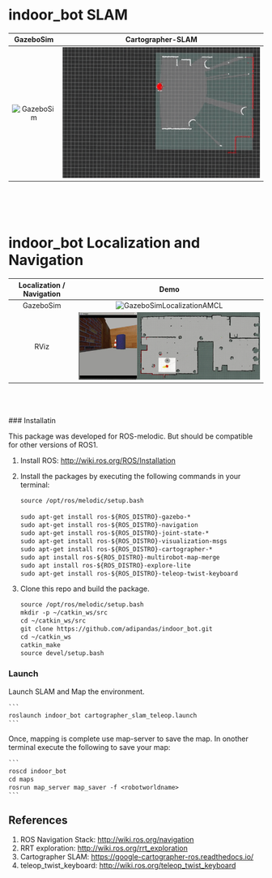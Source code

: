 
[GazeboSim]: media/indoor_bot_cartographer_slam_gazebo.gif "Sample of gazebo sim"
[Rviz]: media/indoor_bot_cartographer_slam_rviz.gif "Sample of rviz"

[GazeboSimLocalizationAMCL]: media/indoor_bot_localization_amcl_gazebo.gif "indoor_bot gazebosim localization using AMCL"
[RVizLocalizationAMCL]: media/indoor_bot_localization_amcl_rviz.gif "indoor_bot rviz localization using AMCL"

# indoor_bot SLAM

GazeboSim |  Cartographer-SLAM
:-------------------------:|:-------------------------:
![GazeboSim][GazeboSim]  |  ![RViz][Rviz]

<br>
<br>
<br>



# indoor_bot Localization and Navigation

Localization / Navigation |  Demo
:-------------------------:|:-------------------------:
 GazeboSim |  ![GazeboSimLocalizationAMCL][GazeboSimLocalizationAMCL]
RViz |  ![RVizLocalizationAMCL][RVizLocalizationAMCL]

<br>
<br>
<br>
### Installatin

This package was developed for ROS-melodic. But should be compatible for other versions of ROS1.

1. Install ROS: http://wiki.ros.org/ROS/Installation

2. Install the packages by executing the following commands in your terminal:

    ```
    source /opt/ros/melodic/setup.bash

    sudo apt-get install ros-${ROS_DISTRO}-gazebo-*
    sudo apt-get install ros-${ROS_DISTRO}-navigation
    sudo apt-get install ros-${ROS_DISTRO}-joint-state-*
    sudo apt-get install ros-${ROS_DISTRO}-visualization-msgs
    sudo apt-get install ros-${ROS_DISTRO}-cartographer-*
    sudo apt install ros-${ROS_DISTRO}-multirobot-map-merge 
    sudo apt install ros-${ROS_DISTRO}-explore-lite
    sudo apt-get install ros-${ROS_DISTRO}-teleop-twist-keyboard
    ```

3. Clone this repo and build the package.
    ```
    source /opt/ros/melodic/setup.bash
    mkdir -p ~/catkin_ws/src
    cd ~/catkin_ws/src
    git clone https://github.com/adipandas/indoor_bot.git
    cd ~/catkin_ws
    catkin_make
    source devel/setup.bash
    ```

### Launch

Launch SLAM and Map the environment.

    ```
    roslaunch indoor_bot cartographer_slam_teleop.launch
    ```

Once, mapping is complete use map-server to save the map. In onother terminal execute the following to save your map:

    ```
    roscd indoor_bot
    cd maps
    rosrun map_server map_saver -f <robotworldname>
    ```

## References

1. ROS Navigation Stack: http://wiki.ros.org/navigation
2. RRT exploration: http://wiki.ros.org/rrt_exploration
3. Cartographer SLAM: https://google-cartographer-ros.readthedocs.io/
4. teleop_twist_keyboard: http://wiki.ros.org/teleop_twist_keyboard

